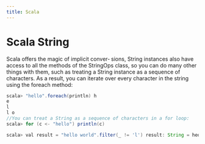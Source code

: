 ```yaml
---
title: Scala
---
```

# Scala String

Scala offers the magic of implicit conver‐ sions, String instances also have access to all the methods of the StringOps class, so you can do many other things with them, such as treating a String instance as a sequence of characters. As a result, you can iterate over every character in the string using the foreach method:
```java
scala> "hello".foreach(println) h
e
l
l o
//You can treat a String as a sequence of characters in a for loop:
scala> for (c <- "hello") println(c)

scala> val result = "hello world".filter(_ != 'l') result: String = heo word
```